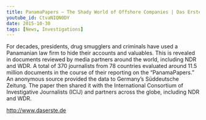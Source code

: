 ```yaml
---
title: PanamaPapers – The Shady World of Offshore Companies | Das Erste | NDR
youtube_id: CtvaNIQN0DY
date: 2015-10-30
tags: [News, Investigations]
---
```


For decades, presidents, drug smugglers and criminals have used a Panamanian law firm to hide their accounts and valuables. This is revealed in documents reviewed by media partners around the world, including NDR and WDR. A total of 370 journalists from 78 countries evaluated around 11.5 million documents in the course of their reporting on the “PanamaPapers.” An anonymous source provided the data to Germany’s Süddeutsche Zeitung. The paper then shared it with the International Consortium of Investigative Journalists (ICIJ) and partners across the globe, including NDR and WDR.

<http://www.daserste.de>
